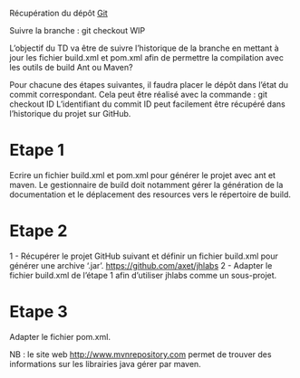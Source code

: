 Récupération du dépôt [Git](https://github.com/czanni/TestProject.git)

Suivre la branche :
	git checkout WIP

L’objectif du TD va être de suivre l’historique de la branche
en mettant à jour les fichier build.xml et pom.xml
afin de permettre la compilation avec les outils de build Ant ou Maven?

Pour chacune des étapes suivantes, il faudra placer le dépôt dans l’état
du commit correspondant. Cela peut être réalisé avec la commande :
	git checkout ID
L’identifiant du commit ID peut facilement être récupéré dans l’historique du projet 
sur GitHub.

# Etape 1  

Ecrire un fichier build.xml et pom.xml pour générer le projet avec ant et maven.
Le gestionnaire de build doit notamment gérer la génération de la documentation
et le déplacement des resources vers le répertoire de build.

# Etape 2

1 - Récupérer le projet GitHub suivant et définir un fichier build.xml pour générer une archive ‘.jar’.
	https://github.com/axet/jhlabs
2 - Adapter le fichier build.xml de l’étape 1 afin d’utiliser jhlabs comme un sous-projet.

# Etape 3

Adapter le fichier pom.xml.

NB : le site web http://www.mvnrepository.com permet de trouver des informations
sur les librairies java gérer par maven. 
